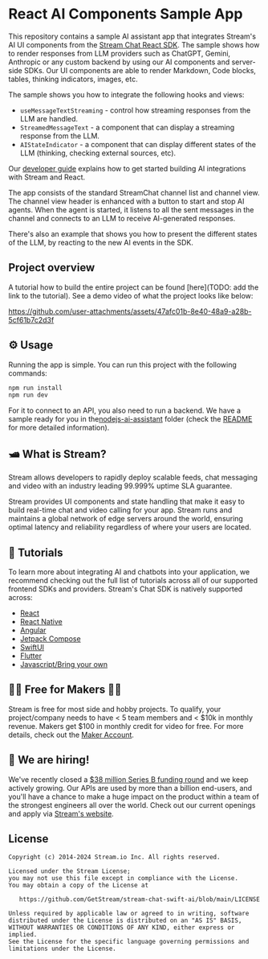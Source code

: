 # React AI Components Sample App

This repository contains a sample AI assistant app that integrates Stream's AI UI components from the [Stream Chat React SDK](https://github.com/GetStream/stream-chat-react). The sample shows how to render responses from LLM providers such as ChatGPT, Gemini, Anthropic or any custom backend by using our AI components and server-side SDKs. Our UI components are able to render Markdown, Code blocks, tables, thinking indicators, images, etc.

The sample shows you how to integrate the following hooks and views:
- `useMessageTextStreaming` - control how streaming responses from the LLM are handled.
- `StreamedMessageText` - a component that can display a streaming response from the LLM.
- `AIStateIndicator` - a component that can display different states of the LLM (thinking, checking external sources, etc).

 Our [developer guide](https://getstream.io/chat/solutions/ai-integration/) explains how to get started building AI integrations with Stream and React. 

The app consists of the standard StreamChat channel list and channel view. The channel view header is enhanced with a button to start and stop AI agents. When the agent is started, it listens to all the sent messages in the channel and connects to an LLM to receive AI-generated responses.

There's also an example that shows you how to present the different states of the LLM, by reacting to the new AI events in the SDK. 

## Project overview

A tutorial how to build the entire project can be found [here](TODO: add the link to the tutorial). See a demo video of what the project looks like below:

https://github.com/user-attachments/assets/47afc01b-8e40-48a9-a28b-5cf61b7c2d3f

## ⚙️ Usage

Running the app is simple. You can run this project with the following commands:

```bash
npm run install
npm run dev
```

For it to connect to an API, you also need to run a backend. We have a sample ready for you in the[nodejs-ai-assistant](../nodejs-ai-assistant/) folder (check the [README](../nodejs-ai-assistant/README.md) for more detailed information).

## 🛥 What is Stream?

Stream allows developers to rapidly deploy scalable feeds, chat messaging and video with an industry leading 99.999% uptime SLA guarantee.

Stream provides UI components and state handling that make it easy to build real-time chat and video calling for your app. Stream runs and maintains a global network of edge servers around the world, ensuring optimal latency and reliability regardless of where your users are located.

## 📕 Tutorials

To learn more about integrating AI and chatbots into your application, we recommend checking out the full list of tutorials across all of our supported frontend SDKs and providers. Stream's Chat SDK is natively supported across:

* [React](https://getstream.io/chat/react-chat/tutorial/)
* [React Native](https://getstream.io/chat/react-native-chat/tutorial/)
* [Angular](https://getstream.io/chat/angular/tutorial/)
* [Jetpack Compose](https://getstream.io/tutorials/android-chat/)
* [SwiftUI](https://getstream.io/tutorials/ios-chat/)
* [Flutter](https://getstream.io/chat/flutter/tutorial/)
* [Javascript/Bring your own](https://getstream.io/chat/docs/javascript/)


## 👩‍💻 Free for Makers 👨‍💻

Stream is free for most side and hobby projects. To qualify, your project/company needs to have < 5 team members and < $10k in monthly revenue. Makers get $100 in monthly credit for video for free.
For more details, check out the [Maker Account](https://getstream.io/maker-account?utm_source=Github&utm_medium=Github_Repo_Content&utm_content=Developer&utm_campaign=Github_Swift_AI_SDK&utm_term=DevRelOss).

## 💼 We are hiring!

We've recently closed a [\$38 million Series B funding round](https://techcrunch.com/2021/03/04/stream-raises-38m-as-its-chat-and-activity-feed-apis-power-communications-for-1b-users/) and we keep actively growing.
Our APIs are used by more than a billion end-users, and you'll have a chance to make a huge impact on the product within a team of the strongest engineers all over the world.
Check out our current openings and apply via [Stream's website](https://getstream.io/team/#jobs).


## License

```
Copyright (c) 2014-2024 Stream.io Inc. All rights reserved.

Licensed under the Stream License;
you may not use this file except in compliance with the License.
You may obtain a copy of the License at

   https://github.com/GetStream/stream-chat-swift-ai/blob/main/LICENSE

Unless required by applicable law or agreed to in writing, software
distributed under the License is distributed on an "AS IS" BASIS,
WITHOUT WARRANTIES OR CONDITIONS OF ANY KIND, either express or implied.
See the License for the specific language governing permissions and
limitations under the License.
```
